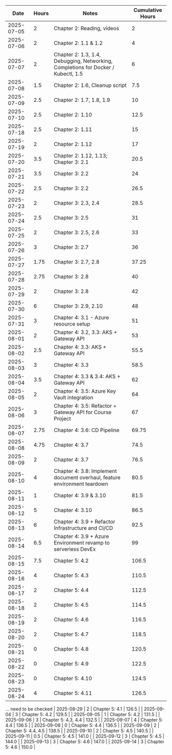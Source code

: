 | Date | Hours | Notes | Cumulative Hours |
|------|-------|-------|------------------|
| 2025-07-05 | 2 | Chapter 2: Reading, videos | 2 |
| 2025-07-06 | 2 | Chapter 2: 1.1 & 1.2 | 4 |
| 2025-07-07 | 2 | Chapter 2: 1.3, 1.4, Debugging, Networking, Completions for Docker / Kubectl, 1.5 | 6 |
| 2025-07-08 | 1.5 | Chapter 2: 1.6, Cleanup script | 7.5 |
| 2025-07-09 | 2.5 | Chapter 2: 1.7, 1.8, 1.9 | 10 |
| 2025-07-10 | 2.5 | Chapter 2: 1.10 | 12.5 |
| 2025-07-18 | 2.5 | Chapter 2: 1.11 | 15 |
| 2025-07-19 | 2 | Chapter 2: 1.12 | 17 |
| 2025-07-20 | 3.5 | Chapter 2: 1.12, 1.13; Chapter 3: 2.1 | 20.5 |
| 2025-07-21 | 3.5 | Chapter 3: 2.2 | 24 |
| 2025-07-22 | 2.5 | Chapter 3: 2.2 | 26.5 |
| 2025-07-23 | 2 | Chapter 3: 2.3, 2.4 | 28.5 |
| 2025-07-24 | 2.5 | Chapter 3: 2.5 | 31 |
| 2025-07-25 | 2 | Chapter 3: 2.5, 2.6 | 33 |
| 2025-07-26 | 3 | Chapter 3: 2.7 | 36 |
| 2025-07-27 | 1.75 | Chapter 3: 2.7, 2.8 | 37.25 |
| 2025-07-28 | 2.75 | Chapter 3: 2.8 | 40 |
| 2025-07-29 | 2 | Chapter 3: 2.8 | 42 |
| 2025-07-30 | 6 | Chapter 3: 2.9, 2.10 | 48 |
| 2025-07-31 | 3 | Chapter 4: 3.1 - Azure resource setup | 51 |
| 2025-08-01 | 2 | Chapter 4: 3.2, 3.3: AKS + Gateway API | 53 |
| 2025-08-02 | 2.5 | Chapter 4: 3.3: AKS + Gateway API | 55.5 |
| 2025-08-03 | 3 | Chapter 4: 3.3 | 58.5 |
| 2025-08-04 | 3.5 | Chapter 4: 3.3 & 3.4: AKS + Gateway API | 62 |
| 2025-08-05 | 2 | Chapter 4: 3.5: Azure Key Vault integration | 64 |
| 2025-08-06 | 3 | Chapter 4: 3.5: Refactor + Gateway API for Course Project | 67 |
| 2025-08-07 | 2.75 | Chapter 4: 3.6: CD Pipeline | 69.75 |
| 2025-08-08 | 4.75 | Chapter 4: 3.7 | 74.5 |
| 2025-08-09 | 2 | Chapter 4: 3.7 | 76.5 |
| 2025-08-10 | 4 | Chapter 4: 3.8: Implement document overhaul, feature environment teardown | 80.5 |
| 2025-08-11 | 1 | Chapter 4: 3.9 & 3.10 | 81.5 |
| 2025-08-12 | 5 | Chapter 4: 3.10 | 86.5 |
| 2025-08-13 | 6 | Chapter 4: 3.9 + Refactor Infrastructure and CI/CD| 92.5 |
| 2025-08-14 | 6.5 | Chapter 4: 3.9 + Azure Environment revamp to serverless DevEx | 99 |
| 2025-08-15 | 7.5 | Chapter 5: 4.2 | 106.5 |
| 2025-08-16 | 4 | Chapter 5: 4.3 | 110.5 |
| 2025-08-17 | 2 | Chapter 5: 4.4 | 112.5 |
| 2025-08-18 | 2 | Chapter 5: 4.5 | 114.5 |
| 2025-08-19 | 2 | Chapter 5: 4.6 | 116.5 |
| 2025-08-20 | 2 | Chapter 5: 4.7 | 118.5 |
| 2025-08-21 | 0 | Chapter 5: 4.8 | 120.5 |
| 2025-08-22 | 0 | Chapter 5: 4.9 | 122.5 |
| 2025-08-23 | 0 | Chapter 5: 4.10 | 124.5 |
| 2025-08-24 | 4 | Chapter 5: 4.11 | 126.5 |

... need to be checked
| 2025-08-29 | 2 | Chapter 5: 4.1 | 126.5 |
| 2025-09-04 | 3 | Chapter 5: 4.2 | 129.5 |
| 2025-09-05 | 1 | Chapter 5: 4.2 | 131.5 |
| 2025-09-06 | 3 | Chapter 5: 4.3, 4.4 | 132.5 |
| 2025-09-07 | 4 | Chapter 5: 4.4 | 136.5 |
| 2025-09-08 | 0 | Chapter 5: 4.4 | 136.5 |
| 2025-09-09 | 2 | Chapter 5: 4.4, 4.5 | 138.5 |
| 2025-09-10 | 2 | Chapter 5: 4.5 | 140.5 |
| 2025-09-11 | 0.5 | Chapter 5: 4.5 | 141.0 |
| 2025-09-12 | 3 | Chapter 5: 4.5 | 144.0 |
| 2025-09-13 | 3 | Chapter 5: 4.6 | 147.0 |
| 2025-09-14 | 3 | Chapter 5: 4.6 | 150.0 |
